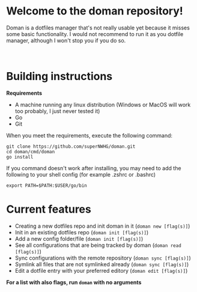 # Welcome to the doman repository!

Doman is a dotfiles manager that's not really usable yet because it misses some basic functionality.
I would not recommend to run it as you dotfile manager, although I won't stop you if you do so.

<br>

# Building instructions

**Requirements**

- A machine running any linux distribution (Windows or MacOS will work too probably, I just never tested it)
- Go
- Git

When you meet the requirements, execute the following command:

```shell
git clone https://github.com/superNWHG/doman.git
cd doman/cmd/doman
go install
```

If you command doesn't work after installing, you may need to add the following to your shell config (for example .zshrc or .bashrc)

```shell
export PATH=$PATH:$USER/go/bin
```

# Current features

- Creating a new dotfiles repo and init doman in it (`doman new [flag(s)]`)
- Init in an existing dotfiles repo (`doman init [flag(s)]`)
- Add a new config folder/file (`doman init [flag(s)]`)
- See all configurations that are being tracked by doman (`doman read [flag(s)]`)
- Sync configurations with the remote repository (`doman sync [flag(s)]`)
- Symlink all files that are not symlinked already (`doman sync [flag(s)]`)
- Edit a dotfile entry with your preferred editory (`doman edit [flag(s)]`)

**For a list with also flags, run `doman` with no arguments**
